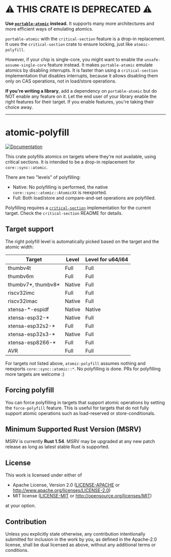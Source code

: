 # ⚠️ THIS CRATE IS DEPRECATED ⚠️

**Use [`portable-atomic`](https://crates.io/crates/portable-atomic) instead.** It supports many more architectures and more efficient ways of emulating atomics.

`portable-atomic` with the `critical-section` feature is a drop-in replacement. It uses the `critical-section` crate to ensure locking, just like `atomic-polyfill`.

However, if your chip is single-core, you might want to enable the `unsafe-assume-single-core` feature instead. It makes `portable-atomic` emulate atomics by disabling interrupts.
It is faster than using a `critical-section` implementation that disables interrupts, because it allows disabling them only on CAS operations, not in load/store operations.

**If you're writing a library**, add a dependency on `portable-atomic` but do NOT enable any feature on it. Let the end user of your library enable the right features for their target.
If you enable features, you're taking their choice away.

-----

# atomic-polyfill

[![Documentation](https://docs.rs/atomic-polyfill/badge.svg)](https://docs.rs/atomic-polyfill)

This crate polyfills atomics on targets where they're not available, using critical sections. It is intended to be a drop-in replacement for `core::sync::atomic`.

There are two "levels" of polyfilling:
- Native: No polyfilling is performed, the native `core::sync::atomic::AtomicXX` is reexported.
- Full: Both load/store and compare-and-set operations are polyfilled.

Polyfilling requires a [`critical-section`](https://github.com/rust-embedded/critical-section) implementation for the current target. Check the `critical-section` README for details.

## Target support

The right polyfill level is automatically picked based on the target and the atomic width:

| Target             | Level            | Level for u64/i64 |
|--------------------|------------------|-------------------|
| thumbv4t           | Full             | Full              |
| thumbv6m           | Full             | Full              |
| thumbv7*, thumbv8* | Native           | Full              |
| riscv32imc         | Full             | Full              |
| riscv32imac        | Native           | Full              |
| xtensa-*-espidf    | Native           | Native            |
| xtensa-esp32-*     | Native           | Full              |
| xtensa-esp32s2-*   | Full             | Full              |
| xtensa-esp32s3-*   | Native           | Full              |
| xtensa-esp8266-*   | Full             | Full              |
| AVR                | Full             | Full              |

For targets not listed above, `atomic-polyfill` assumes nothing and reexports `core::sync::atomic::*`. No polyfilling is done. PRs for polyfilling more targets are welcome :)

## Forcing polyfill

You can force polyfilling in targets that support atomic operations by setting the `force-polyfill` feature.
This is useful for targets that do not fully support atomic operations such as load-reserved or store-conditionals.

## Minimum Supported Rust Version (MSRV)

MSRV is currently **Rust 1.54**. MSRV may be upgraded at any new patch release as long
as latest stable Rust is supported.

## License

This work is licensed under either of

- Apache License, Version 2.0 ([LICENSE-APACHE](LICENSE-APACHE) or
  http://www.apache.org/licenses/LICENSE-2.0)
- MIT license ([LICENSE-MIT](LICENSE-MIT) or http://opensource.org/licenses/MIT)

at your option.

## Contribution

Unless you explicitly state otherwise, any contribution intentionally submitted
for inclusion in the work by you, as defined in the Apache-2.0 license, shall be
dual licensed as above, without any additional terms or conditions.
